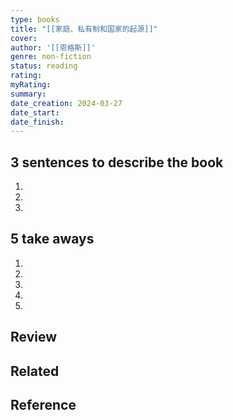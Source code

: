```yaml
---
type: books
title: "[[家庭、私有制和国家的起源]]"
cover: 
author: '[[恩格斯]]'
genre: non-fiction
status: reading
rating: 
myRating: 
summary: 
date_creation: 2024-03-27
date_start: 
date_finish:
---
```

## 3 sentences to describe the book
1. 
2. 
3. 

## 5 take aways
1. 
2. 
3. 
4. 
5. 

## Review



## Related



## Reference
